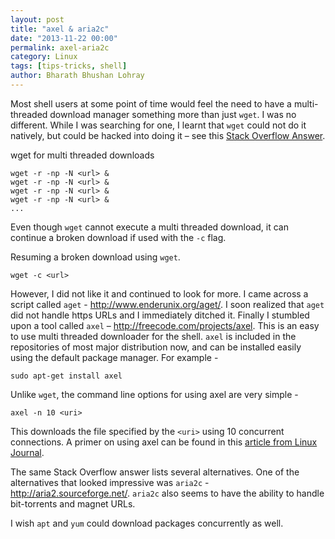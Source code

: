 ```yaml
---
layout: post
title: "axel & aria2c"
date: "2013-11-22 00:00"
permalink: axel-aria2c
category: Linux
tags: [tips-tricks, shell]
author: Bharath Bhushan Lohray
---
```


Most shell users at some point of time would feel the need to have a multi-threaded download manager something more than just `wget`. I was no different. While I was searching for one, I learnt that `wget` could not do it natively, but could be hacked into doing it – see this [Stack Overflow Answer](http://stackoverflow.com/a/7645245/482176).

wget for multi threaded downloads

```
wget -r -np -N <url> &
wget -r -np -N <url> &
wget -r -np -N <url> &
wget -r -np -N <url> &
...
```

Even though `wget` cannot execute a multi threaded download, it can continue a broken download if used with the `-c` flag.

Resuming a broken download using `wget`.

```
wget -c <url>
```

However, I did not like it and continued to look for more. I came across a script called `aget` - http://www.enderunix.org/aget/. I soon realized that `aget` did not handle https URLs and I immediately ditched it. Finally I stumbled upon a tool called `axel` – http://freecode.com/projects/axel. This is an easy to use multi threaded downloader for the shell. `axel` is included in the repositories of most major distribution now, and can be installed easily using the default package manager. For example -

```
sudo apt-get install axel
```

Unlike `wget`, the command line options for using axel are very simple -

```
axel -n 10 <uri>
```

This downloads the file specified by the `<uri>` using 10 concurrent connections. A primer on using axel can be found in this [article from Linux Journal](http://www.linuxjournal.com/content/speed-your-downloads-axel).

The same Stack Overflow answer lists several alternatives. One of the alternatives that looked impressive was `aria2c` - http://aria2.sourceforge.net/. `aria2c` also seems to have the ability to handle bit-torrents and magnet URLs.

I wish `apt` and `yum` could download packages concurrently as well.
